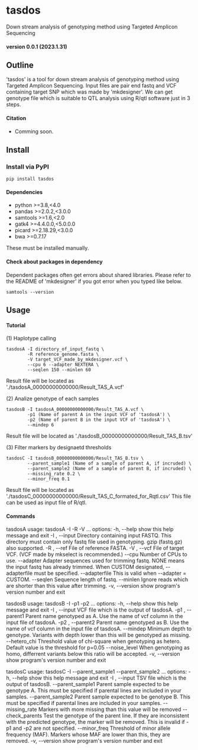 # tasdos
Down stream analysis of genotyping method using Targeted Amplicon Sequencing
#### version 0.0.1 (2023.1.31)

## Outline

'tasdos' is a tool for down stream analysis of genotyping method using Targeted Amplicon Sequencing.
Input files are pair end fastq and VCF containing target SNP which was made by 'mkdesigner'.
We can get genotype file which is suitable to QTL analysis using R/qtl software just in 3 steps.

#### Citation
- Comming soon.

## Install

### Install via PyPI
```
pip install tasdos
```

#### Dependencies
 - python >=3.8,<4.0
 - pandas >=2.0.2,<3.0.0
 - samtools >=1.6,<2.0
 - gatk4 >=4.4.0.0,<5.0.0.0
 - picard >=2.18.29,<3.0.0
 - bwa >=0.7.17

These must be installed manually.

#### Check about packages in dependency
Dependent packages often get errors about shared libraries.
Please refer to the README of 'mkdesigner' if you got error when you typed like below.
```
samtools --version
```

## Usage
#### Tutorial
(1) Haplotype calling 
```
tasdosA -I directory_of_input_fastq \
        -R reference_genome.fasta \
        -V target_VCF_made_by_mkdesigner.vcf \
        --cpu 6 --adapter NEXTERA \
        --seqlen 150 --minlen 60
```
Result file will be located as 
'./tasdosA_00000000000000/Result_TAS_A.vcf'

(2) Analize genotype of each samples
```
tasdosB -I tasdosA_00000000000000/Result_TAS_A.vcf \
        -p1 (Name of parent A in the input VCF of 'tasdosA') \
        -p2 (Name of parent B in the input VCF of 'tasdosA') \
        --mindep 6
```
Result file will be located as 
'./tasdosB_00000000000000/Result_TAS_B.tsv'

(3) Filter markers by designaetd thresholds
```
tasdosC -I tasdosB_00000000000000/Result_TAS_B.tsv \
        --parent_sample1 (Name of a sample of parent A, if incruded) \
        --parent_sample2 (Name of a sample of parent B, if incruded) \
        --missing_rate 0.2 \
        --minor_freq 0.1
```
Result file will be located as 
'./tasdosC_00000000000000/Result_TAS_C_formated_for_Rqtl.csv'
This file can be used as input file of R/qtl.

#### Commands
tasdosA
usage: tasdosA -I <Directory containing input FASTQ>
        -R <File of reference FASTA>
        -V <File of target VCF>
        ... 
options:
  -h, --help      show this help message and exit
  -I , --input    Directory containing input FASTQ.
                  This directory must contain only fastq file used in genotyping.
                  gzip (fastq.gz) also supported.
  -R , --ref      File of reference FASTA.
  -V , --vcf      File of target VCF.
                  (VCF made by mkselect is recommended.)
  --cpu           Number of CPUs to use.
  --adapter       Adapter sequences used for trimming fastq.
                  NONE means the input fastq has already trimmed.
                  When CUSTOM designated, --adapterfile must be specified.
  --adapterfile   This is valid when --adapter = CUSTOM.
  --seqlen        Sequence length of fastq.
  --minlen        Ignore reads which are shorter than this value after trimming.
  -v, --version   show program's version number and exit


tasdosB
usage: tasdosB -I <VCF file which is the output of tasdosA>
        -p1 <Parent name genotyped as A>
        -p2 <Parent name genotyped as B>
        ... 
options:
  -h, --help        show this help message and exit
  -I , --input      VCF file which is the output of tasdosA.
  -p1 , --parent1   Parent name genotyped as A.
                    Use the name of vcf column in the input file of tasdosA.
  -p2 , --parent2   Parent name genotyped as B.
                    Use the name of vcf column in the input file of tasdosA.
  --mindep          Minimum depth to genotype.
                    Variants with depth lower than this
                    will be genotyped as missing.
  --hetero_chi      Threshold value of chi-square when genotyping as hetero.
                    Default value is the threshold for p=0.05
  --noise_level     When genotyping as homo, differrent variants below this ratio will be  accepted.
  -v, --version     show program's version number and exit


tasdosC
usage: tasdosC -I <TSV file which is the output of tasdosB>
        --parent_sample1 <Parent sample expected to be A>
        --parent_sample2 <Parent sample expected to be B>
        ... 
options:
  -h, --help         show this help message and exit
  -I , --input       TSV file which is the output of tasdosB.
  --parent_sample1   Parent sample expected to be genotype A.
                     This must be specified if parental lines are included in your samples.
  --parent_sample2   Parent sample expected to be genotype B.
                     This must be specified if parental lines are included in your samples.
  --missing_rate     Markers with more missing than this
                     value will be removed
  --check_parents    Test the genotype of the parent line.
                     If they are inconsistent with the predicted genotype, the marker will be removed.
                     This is invalid if -p1 and -p2 are not specified.
  --minor_freq       Threshold of minor allele frequency (MAF).
                     Markers whose MAF are lower than this,
                     they are removed.
  -v, --version      show program's version number and exit